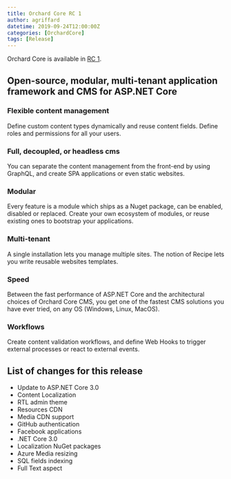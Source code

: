 ```yaml
---
title: Orchard Core RC 1
author: agriffard
datetime: 2019-09-24T12:00:00Z
categories: [OrchardCore]
tags: [Release]
---
```


Orchard Core is available in [RC 1](https://github.com/OrchardCMS/OrchardCore/releases/tag/1.0.0-rc1).

## Open-source, modular, multi-tenant application framework and CMS for ASP.NET Core

### Flexible content management

Define custom content types dynamically and reuse content fields. Define roles and permissions for all your users.  

### Full, decoupled, or headless cms

You can separate the content management from the front-end by using GraphQL, and create SPA applications or even static websites.

### Modular

Every feature is a module which ships as a Nuget package, can be enabled, disabled or replaced. Create your own ecosystem of modules, or reuse existing ones to bootstrap your applications.

### Multi-tenant

A single installation lets you manage multiple sites. The notion of Recipe lets you write reusable websites templates.

### Speed

Between the fast performance of ASP.NET Core and the architectural choices of Orchard Core CMS, you get one of the fastest CMS solutions you have ever tried, on any OS (Windows, Linux, MacOS).

### Workflows

Create content validation workflows, and define Web Hooks to trigger external processes or react to external events.

## List of changes for this release

- Update to ASP.NET Core 3.0
- Content Localization
- RTL admin theme
- Resources CDN
- Media CDN support
- GitHub authentication
- Facebook applications
- .NET Core 3.0
- Localization NuGet packages
- Azure Media resizing
- SQL fields indexing
- Full Text aspect

